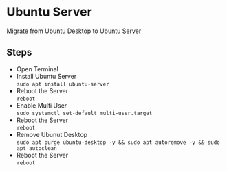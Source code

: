 # Ubuntu Server

Migrate from Ubuntu Desktop to Ubuntu Server

## Steps

* Open Terminal
* Install Ubuntu Server  
  `sudo apt install ubuntu-server`
* Reboot the Server  
  `reboot`
* Enable Multi User  
  `sudo systemctl set-default multi-user.target`
* Reboot the Server  
  `reboot`
* Remove Ubunut Desktop  
 `sudo apt purge ubuntu-desktop -y && sudo apt autoremove -y && sudo apt autoclean`
* Reboot the Server  
  `reboot`

